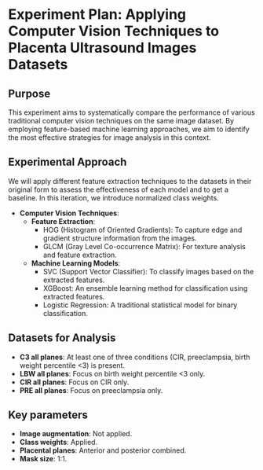 # **Experiment Plan: Applying Computer Vision Techniques to Placenta Ultrasound Images Datasets**

## **Purpose**
This experiment aims to systematically compare the performance of various traditional computer vision techniques on the same image dataset. By employing feature-based machine learning approaches, we aim to identify the most effective strategies for image analysis in this context.

## **Experimental Approach**
We will apply different feature extraction techniques to the datasets in their original form to assess the effectiveness of each model and to get a baseline. In this iteration, we introduce normalized class weights.

- **Computer Vision Techniques**:
  - **Feature Extraction**:
    - HOG (Histogram of Oriented Gradients): To capture edge and gradient structure information from the images.
    - GLCM (Gray Level Co-occurrence Matrix): For texture analysis and feature extraction.
  - **Machine Learning Models**:
    - SVC (Support Vector Classifier): To classify images based on the extracted features.
    - XGBoost: An ensemble learning method for classification using extracted features.
    - Logistic Regression: A traditional statistical model for binary classification.

## **Datasets for Analysis**
- **C3 all planes**: At least one of three conditions (CIR, preeclampsia, birth weight percentile <3) is present.
- **LBW all planes**: Focus on birth weight percentile <3 only.
- **CIR all planes**: Focus on CIR only.
- **PRE all planes**: Focus on preeclampsia only.

## **Key parameters**
- **Image augmentation**: Not applied.
- **Class weights**: Applied.
- **Placental planes**: Anterior and posterior combined.
- **Mask size**: 1:1.
